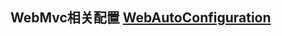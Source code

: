 WebMvc相关配置 [WebAutoConfiguration](../../yexuejc-springboot-base/src/main/java/com/yexuejc/springboot/base/autoconfigure/WebAutoConfiguration.java)
------------------------------------
